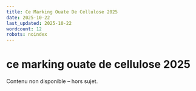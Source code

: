 ```yaml
---
title: Ce Marking Ouate De Cellulose 2025
date: 2025-10-22
last_updated: 2025-10-22
wordcount: 12
robots: noindex
---
```


# ce marking ouate de cellulose 2025

Contenu non disponible – hors sujet.